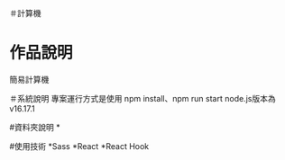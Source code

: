 ＃計算機

# 作品說明
簡易計算機

＃系統說明
專案運行方式是使用 npm install、npm run start
node.js版本為 v16.17.1

#資料夾說明
*

#使用技術
*Sass
*React
*React Hook
